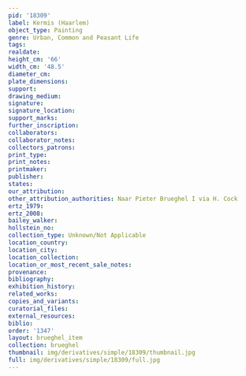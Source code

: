 ```yaml
---
pid: '18309'
label: Kermis (Haarlem)
object_type: Painting
genre: Urban, Common and Peasant Life
tags: 
realdate: 
height_cm: '66'
width_cm: '48.5'
diameter_cm: 
plate_dimensions: 
support: 
drawing_medium: 
signature: 
signature_location: 
support_marks: 
further_inscription: 
collaborators: 
collaborator_notes: 
collectors_patrons: 
print_type: 
print_notes: 
printmaker: 
publisher: 
states: 
our_attribution: 
other_attribution_authorities: Naar Pieter Brueghel I via H. Cock
ertz_1979: 
ertz_2008: 
bailey_walker: 
hollstein_no: 
collection_type: Unknown/Not Applicable
location_country: 
location_city: 
location_collection: 
location_or_most_recent_sale_notes: 
provenance: 
bibliography: 
exhibition_history: 
related_works: 
copies_and_variants: 
curatorial_files: 
external_resources: 
biblio: 
order: '1347'
layout: brueghel_item
collection: brueghel
thumbnail: img/derivatives/simple/18309/thumbnail.jpg
full: img/derivatives/simple/18309/full.jpg
---
```

